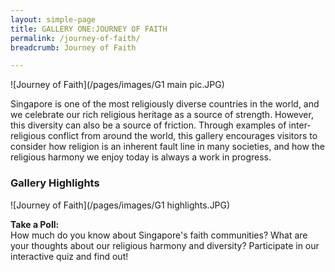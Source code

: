 ```yaml
---
layout: simple-page
title: GALLERY ONE:JOURNEY OF FAITH
permalink: /journey-of-faith/
breadcrumb: Journey of Faith

---
```




![Journey of Faith](/pages/images/G1 main pic.JPG)

Singapore is one of the most religiously diverse countries in the world, and we celebrate our rich religious heritage as a source of strength. However, this diversity can also be a source of friction. Through examples of inter-religious conflict from around the world, this gallery encourages visitors to consider how religion is an inherent fault line in many societies, and how the religious harmony we enjoy today is always a work in progress.

### **Gallery Highlights**
![Journey of Faith](/pages/images/G1 highlights.JPG)

**Take a Poll:** <br/>
How much do you know about Singapore's faith communities? What are your thoughts about our religious harmony and diversity? Participate in our interactive quiz and find out!
